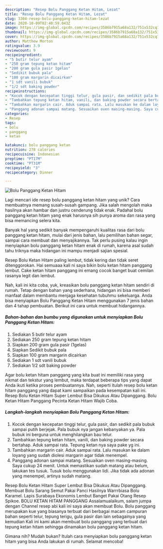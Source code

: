 ```yaml
---
description: "Resep Bolu Panggang Ketan Hitam, Lezat"
title: "Resep Bolu Panggang Ketan Hitam, Lezat"
slug: 3304-resep-bolu-panggang-ketan-hitam-lezat
date: 2020-10-09T02:40:59.043Z
image: https://img-global.cpcdn.com/recipes/3586b7915a68a132/751x532cq70/bolu-panggang-ketan-hitam-foto-resep-utama.jpg
thumbnail: https://img-global.cpcdn.com/recipes/3586b7915a68a132/751x532cq70/bolu-panggang-ketan-hitam-foto-resep-utama.jpg
cover: https://img-global.cpcdn.com/recipes/3586b7915a68a132/751x532cq70/bolu-panggang-ketan-hitam-foto-resep-utama.jpg
author: Matthew Morton
ratingvalue: 3.9
reviewcount: 9
recipeingredient:
- "5 butir telur ayam"
- "250 gram tepung ketan hitam"
- "200 gram gula pasir 1gelas"
- "Sedikit bubuk pala"
- "100 gram margarin dicairkan"
- "1 sdt vanili bubuk"
- "1/2 sdt baking powder"
recipeinstructions:
- "Kocok dengan kecepatan tinggi telur, gula pasir, dan sedikit pala bubuk sampai putih berjejak. Pala bubuk nya jangan kebanyakan ya. Pala bubuk ini berguna untuk menghilangkan bau telur."
- "Tambahkan tepung ketan hitam, vanili, dan baking powder secara bertahap. Aduk sampai rata. Tepung ketan nya saya pake yg ini."
- "Tambahkan margarin cair. Aduk sampai rata. Lalu masukan ke dalam loyang yang sudah diolesi margarin agar tidak menempel."
- "Panggang adonan sampai matang. Sesuaikan oven masing-masing. Saya cukup 24 menit. Untuk memastikan sudah matang atau belum, lakukan tes tusuk. Tusuk bolu menggunakan lidi. Jika tidak ada adonan yang menempel, artinya sudah matang."
categories:
- Resep
tags:
- bolu
- panggang
- ketan

katakunci: bolu panggang ketan 
nutrition: 278 calories
recipecuisine: Indonesian
preptime: "PT17M"
cooktime: "PT31M"
recipeyield: "3"
recipecategory: Dinner

---
```



![Bolu Panggang Ketan Hitam](https://img-global.cpcdn.com/recipes/3586b7915a68a132/751x532cq70/bolu-panggang-ketan-hitam-foto-resep-utama.jpg)

Lagi mencari ide resep bolu panggang ketan hitam yang unik? Cara membuatnya memang susah-susah gampang. Jika salah mengolah maka hasilnya akan hambar dan justru cenderung tidak enak. Padahal bolu panggang ketan hitam yang enak harusnya sih punya aroma dan rasa yang bisa memancing selera kita.

Banyak hal yang sedikit banyak mempengaruhi kualitas rasa dari bolu panggang ketan hitam, mulai dari jenis bahan, lalu pemilihan bahan segar, sampai cara membuat dan menyajikannya. Tak perlu pusing kalau ingin menyiapkan bolu panggang ketan hitam enak di rumah, karena asal sudah tahu triknya maka hidangan ini mampu menjadi sajian spesial.

Resep Bolu Ketan Hitam paling lembut, tidak kering dan tidak seret ditenggorokan. Hai semuaaa kali ni saya bikin bolu ketan hitam panggang lembut. Cake ketan hitam panggang ini emang cocok banget buat cemilan rasanya legit dan lembut.


Nah, kali ini kita coba, yuk, kreasikan bolu panggang ketan hitam sendiri di rumah. Tetap dengan bahan yang sederhana, hidangan ini bisa memberi manfaat dalam membantu menjaga kesehatan tubuhmu sekeluarga. Anda bisa menyiapkan Bolu Panggang Ketan Hitam menggunakan 7 jenis bahan dan 4 tahap pembuatan. Berikut ini cara untuk membuat hidangannya.

<!--inarticleads1-->

##### Bahan-bahan dan bumbu yang digunakan untuk menyiapkan Bolu Panggang Ketan Hitam:

1. Sediakan 5 butir telur ayam
1. Sediakan 250 gram tepung ketan hitam
1. Siapkan 200 gram gula pasir (1gelas)
1. Siapkan Sedikit bubuk pala
1. Siapkan 100 gram margarin dicairkan
1. Sediakan 1 sdt vanili bubuk
1. Sediakan 1/2 sdt baking powder


Agar bolu ketan hitam panggang yang kita buat ini memiliki rasa yang nikmat dan tekstur yang lembut, maka terdapat beberapa tips yang dapat Anda ikuti ketika proses pembuatannya. Nah, seperti itulah resep bolu ketan hitam panggang yang dapat kami sampaikan pada kesempatan kali ini. Resep Bolu Ketan Hitam Super Lembut Bisa Dikukus Atau Dipanggang. Bolu Ketan Hitam Panggang Pecinta Ketan Hitam Wajib Coba. 

<!--inarticleads2-->

##### Langkah-langkah menyiapkan Bolu Panggang Ketan Hitam:

1. Kocok dengan kecepatan tinggi telur, gula pasir, dan sedikit pala bubuk sampai putih berjejak. Pala bubuk nya jangan kebanyakan ya. Pala bubuk ini berguna untuk menghilangkan bau telur.
1. Tambahkan tepung ketan hitam, vanili, dan baking powder secara bertahap. Aduk sampai rata. Tepung ketan nya saya pake yg ini.
1. Tambahkan margarin cair. Aduk sampai rata. Lalu masukan ke dalam loyang yang sudah diolesi margarin agar tidak menempel.
1. Panggang adonan sampai matang. Sesuaikan oven masing-masing. Saya cukup 24 menit. Untuk memastikan sudah matang atau belum, lakukan tes tusuk. Tusuk bolu menggunakan lidi. Jika tidak ada adonan yang menempel, artinya sudah matang.


Resep Bolu Ketan Hitam Super Lembut Bisa Dikukus Atau Dipanggang. Membuat Bolu Sarang Semut Pakai Panci Hasilnya Warrrbiasa Bolu Karamel. Lapis Surabaya Ekonomis Lembut Banget Pakai Otang Resep Spikoe. BOLU KETAN HITAM PANGGANG Assalamualaikum, salam jumpa dengan Channel resep abi kali ini saya akan membuat Bolu. Bolu panggang merupakan kue yang biasanya terbuat dari berbagai macam campuran bahan seperti telur, tepung terigu, gula pasir dan lain sebagainya yang kemudian Kali ini kami akan membuat bolu panggang yang terbuat dari tepung ketan hitam sehingga dinamakan bolu panggang ketan hitam. 

Gimana nih? Mudah bukan? Itulah cara menyiapkan bolu panggang ketan hitam yang bisa Anda lakukan di rumah. Selamat mencoba!
